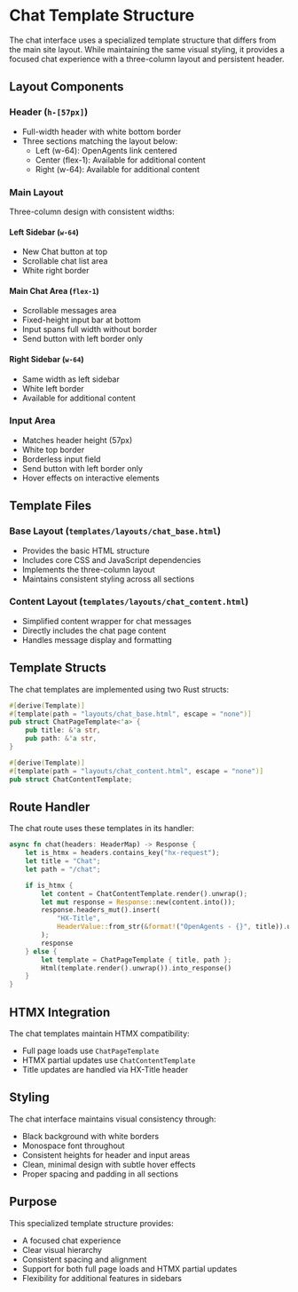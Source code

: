 # Chat Template Structure

The chat interface uses a specialized template structure that differs from the main site layout. While maintaining the same visual styling, it provides a focused chat experience with a three-column layout and persistent header.

## Layout Components

### Header (`h-[57px]`)

- Full-width header with white bottom border
- Three sections matching the layout below:
  - Left (w-64): OpenAgents link centered
  - Center (flex-1): Available for additional content
  - Right (w-64): Available for additional content

### Main Layout

Three-column design with consistent widths:

#### Left Sidebar (`w-64`)

- New Chat button at top
- Scrollable chat list area
- White right border

#### Main Chat Area (`flex-1`)

- Scrollable messages area
- Fixed-height input bar at bottom
- Input spans full width without border
- Send button with left border only

#### Right Sidebar (`w-64`)

- Same width as left sidebar
- White left border
- Available for additional content

### Input Area

- Matches header height (57px)
- White top border
- Borderless input field
- Send button with left border only
- Hover effects on interactive elements

## Template Files

### Base Layout (`templates/layouts/chat_base.html`)

- Provides the basic HTML structure
- Includes core CSS and JavaScript dependencies
- Implements the three-column layout
- Maintains consistent styling across all sections

### Content Layout (`templates/layouts/chat_content.html`)

- Simplified content wrapper for chat messages
- Directly includes the chat page content
- Handles message display and formatting

## Template Structs

The chat templates are implemented using two Rust structs:

```rust
#[derive(Template)]
#[template(path = "layouts/chat_base.html", escape = "none")]
pub struct ChatPageTemplate<'a> {
    pub title: &'a str,
    pub path: &'a str,
}

#[derive(Template)]
#[template(path = "layouts/chat_content.html", escape = "none")]
pub struct ChatContentTemplate;
```

## Route Handler

The chat route uses these templates in its handler:

```rust
async fn chat(headers: HeaderMap) -> Response {
    let is_htmx = headers.contains_key("hx-request");
    let title = "Chat";
    let path = "/chat";

    if is_htmx {
        let content = ChatContentTemplate.render().unwrap();
        let mut response = Response::new(content.into());
        response.headers_mut().insert(
            "HX-Title",
            HeaderValue::from_str(&format!("OpenAgents - {}", title)).unwrap(),
        );
        response
    } else {
        let template = ChatPageTemplate { title, path };
        Html(template.render().unwrap()).into_response()
    }
}
```

## HTMX Integration

The chat templates maintain HTMX compatibility:

- Full page loads use `ChatPageTemplate`
- HTMX partial updates use `ChatContentTemplate`
- Title updates are handled via HX-Title header

## Styling

The chat interface maintains visual consistency through:

- Black background with white borders
- Monospace font throughout
- Consistent heights for header and input areas
- Clean, minimal design with subtle hover effects
- Proper spacing and padding in all sections

## Purpose

This specialized template structure provides:

- A focused chat experience
- Clear visual hierarchy
- Consistent spacing and alignment
- Support for both full page loads and HTMX partial updates
- Flexibility for additional features in sidebars
